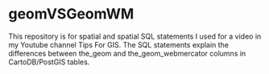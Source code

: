 # geomVSGeomWM
This repository is for spatial and spatial SQL statements I used for a video in my Youtube channel Tips For GIS. The SQL statements explain the differences between the_geom and the_geom_webmercator columns in CartoDB/PostGIS tables. 
